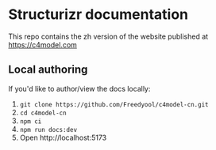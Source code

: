 # Structurizr documentation

This repo contains the zh version of the website published at https://c4model.com

## Local authoring

If you'd like to author/view the docs locally:

1. `git clone https://github.com/Freedyool/c4model-cn.git`
2. `cd c4model-cn`
3. `npm ci`
4. `npm run docs:dev`
5. Open http://localhost:5173